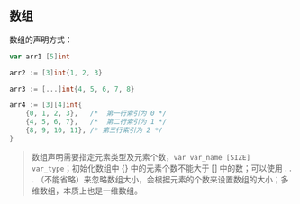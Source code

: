 ## 数组

数组的声明方式：
```go
var arr1 [5]int

arr2 := [3]int{1, 2, 3}

arr3 := [...]int{4, 5, 6, 7, 8}

arr4 := [3][4]int{
    {0, 1, 2, 3},   /*  第一行索引为 0 */
    {4, 5, 6, 7},   /*  第二行索引为 1 */
    {8, 9, 10, 11}, /* 第三行索引为 2 */
}
```

> 数组声明需要指定元素类型及元素个数，`var var_name [SIZE] var_type`；初始化数组中 {} 中的元素个数不能大于 [] 中的数；可以使用 . . . （不能省略）来忽略数组大小，会根据元素的个数来设置数组的大小；多维数组，本质上也是一维数组。

